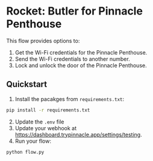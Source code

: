 # Rocket: Butler for Pinnacle Penthouse
This flow provides options to:
1) Get the Wi-Fi credentials for the Pinnacle Penthouse.
2) Send the Wi-Fi credentials to another number.
3) Lock and unlock the door of the Pinnacle Penthouse.

## Quickstart
1) Install the pacakges from `requirements.txt`:
```bash
pip install -r requirements.txt
```
2) Update the `.env` file
3) Update your webhook at https://dashboard.trypinnacle.app/settings/testing.
4) Run your flow:
```bash
python flow.py
```